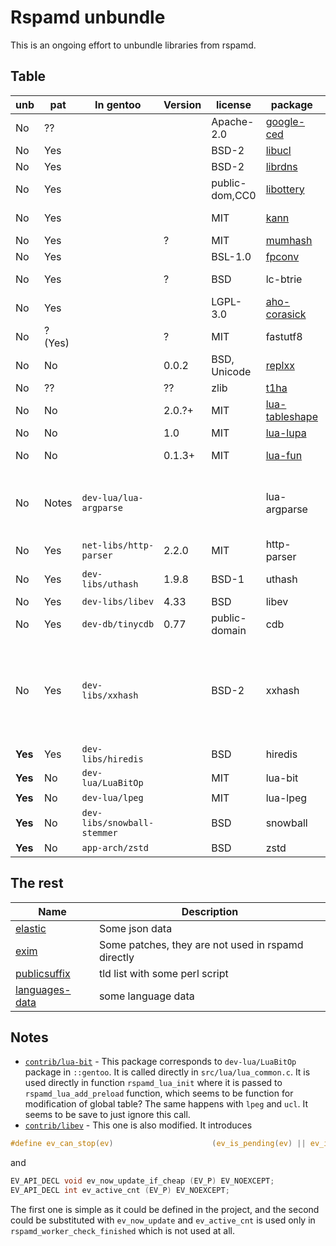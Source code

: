 # Rspamd unbundle

This is an ongoing effort to unbundle libraries from rspamd.

## Table

| unb       | pat     | In gentoo                   | Version | license       | package                                             | Notes |
|-----------|---------|-----------------------------|---------|---------------|-----------------------------------------------------|-------|
| No        | ??      |                             |         | Apache-2.0    | [google-ced](https://github.com/google/compact_enc_det) | No release |
| No        | Yes     |                             |         | BSD-2         | [libucl](https://github.com/vstakhov/libucl)        | His own library |
| No        | Yes     |                             |         | BSD-2         | [librdns](https://github.com/vstakhov/librdns)      | His own library. No release |
| No        | Yes     |                             |         | public-dom,CC0| [libottery](https://github.com/nmathewson/libottery)| Heavily patched. Upstream seems to be dead |
| No        | Yes     |                             |         | MIT           | [kann](https://github.com/attractivechaos/kann)     | No release yet, Upstream does not create shared library |
| No        | Yes     |                             | ?       | MIT           | [mumhash](https://github.com/vnmakarov/mum-hash)    | Few changes but it seems to be compatible |
| No        | Yes     |                             |         | BSL-1.0       | [fpconv](https://github.com/night-shift/fpconv)     | |
| No        | Yes     |                             | ?       | BSD           | lc-btrie                                            | I was not able to locate any sort of original source |
| No        | Yes     |                             |         | LGPL-3.0      | [aho-corasick](https://github.com/mischasan/aho-corasick) | No release in upstream |
| No        | ?(Yes)  |                             | ?       | MIT           | fastutf8                                            | Unable to locate upstream |
| No        | No      |                             | 0.0.2   | BSD, Unicode  | [replxx](https://github.com/AmokHuginnsson/replxx)  | |
| No        | ??      |                             | ??      | zlib          | [t1ha](https://github.com/erthink/t1ha)             | |
| No        | No      |                             | 2.0.?+  | MIT           | [lua-tableshape](https://github.com/leafo/tableshape)| In middle between 2.0.0 and 2.1.0 |
| No        | No      |                             | 1.0     | MIT           | [lua-lupa](https://foicica.com/lupa/)               | |
| No        | No      |                             | 0.1.3+  | MIT           | [lua-fun](https://github.com/luafun/luafun)         | Upstream seems to be dead. Bundled version is somewhere in between 0.1.3 and master |
| No        | Notes   | `dev-lua/lua-argparse`      |         |               | lua-argparse                                        | This package has upstream version [argparse-0.6.0](https://github.com/mpeterv/argparse/releases) released in April 2018, which is in `::gentoo`. However rspamd uses version [0.7.0](https://github.com/pauloue/argparse/releases) released by Paul Ouellette in August 2019. |
| No        | Yes     | `net-libs/http-parser`      | 2.2.0   | MIT           | http-parser                                         | Added some SPAMC compatibility http methods |
| No        | Yes     | `dev-libs/uthash`           | 1.9.8   | BSD-1         | uthash                                              | Added `LL_REVERSE` and `LL_REVERSE2` macros. It looks doable |
| No        | Yes     | `dev-libs/libev`            | 4.33    | BSD           | libev                                               | **Candidate**; see notes below |
| No        | Yes     | `dev-db/tinycdb`            | 0.77    | public-domain | cdb                                                 | Seems to be heavily patched |
| No        | Yes     | `dev-libs/xxhash`           |         | BSD-2         | xxhash                                              | Bundled library is modified with `XXH32_init` function and extra `XXH32_freeState` calls, but it seems that it is not used anymore. It is possible to unbundle it with defining `XXH_STATIC_LINKING_ONLY` before `#include "xxhash.h"` in `src/libcryptobox/cryptobox.c`, which allows compiler to measure the struct size. |
| **Yes**   | Yes     | `dev-libs/hiredis`          |         | BSD           | hiredis                                             | https://github.com/rspamd/rspamd/pull/3313 |
| **Yes**   | No      | `dev-lua/LuaBitOp`          |         | MIT           | lua-bit                                             | |
| **Yes**   | No      | `dev-lua/lpeg`              |         | MIT           | lua-lpeg                                            | |
| **Yes**   | No      | `dev-libs/snowball-stemmer` |         | BSD           | snowball                                            | |
| **Yes**   | No      | `app-arch/zstd`             |         | BSD           | zstd                                                | |

## The rest

| Name                                     | Description |
|------------------------------------------|-------------|
| [elastic](contrib/elastic)               | Some json data |
| [exim](contrib/exim)                     | Some patches, they are not used in rspamd directly |
| [publicsuffix](contrib/publicsuffix)     | tld list with some perl script |
| [languages-data](contrib/languages-data) | some language data |

## Notes

* [`contrib/lua-bit`](contrib/lua-bit) - This package corresponds to `dev-lua/LuaBitOp` package in `::gentoo`. It is called directly in `src/lua/lua_common.c`. It is used directly in function `rspamd_lua_init` where it is passed to `rspamd_lua_add_preload` function, which seems to be function for modification of global table? The same happens with `lpeg` and `ucl`. It seems to be save to just ignore this call.
* [`contrib/libev`](contrib/libev) - This one is also modified. It introduces
```c
#define ev_can_stop(ev)                      (ev_is_pending(ev) || ev_is_active(ev)) /* ro, true when the watcher has been started */
```
and
```c
EV_API_DECL void ev_now_update_if_cheap (EV_P) EV_NOEXCEPT;
EV_API_DECL int ev_active_cnt (EV_P) EV_NOEXCEPT;
```
The first one is simple as it could be defined in the project, and the second could be substituted with `ev_now_update` and `ev_active_cnt` is used only in `rspamd_worker_check_finished` which is not used at all.
